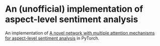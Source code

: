 # An (unofficial) implementation of aspect-level sentiment analysis
An implementation of [A novel network with multiple attention mechanisms for aspect-level sentiment analysis](https://www.sciencedirect.com/science/article/abs/pii/S0950705121004585) in PyTorch.